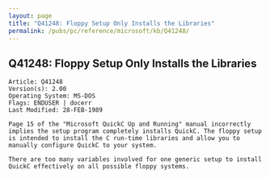 ```yaml
---
layout: page
title: "Q41248: Floppy Setup Only Installs the Libraries"
permalink: /pubs/pc/reference/microsoft/kb/Q41248/
---
```


## Q41248: Floppy Setup Only Installs the Libraries

	Article: Q41248
	Version(s): 2.00
	Operating System: MS-DOS
	Flags: ENDUSER | docerr
	Last Modified: 28-FEB-1989
	
	Page 15 of the "Microsoft QuickC Up and Running" manual incorrectly
	implies the setup program completely installs QuickC. The floppy setup
	is intended to install the C run-time libraries and allow you to
	manually configure QuickC to your system.
	
	There are too many variables involved for one generic setup to install
	QuickC effectively on all possible floppy systems.
